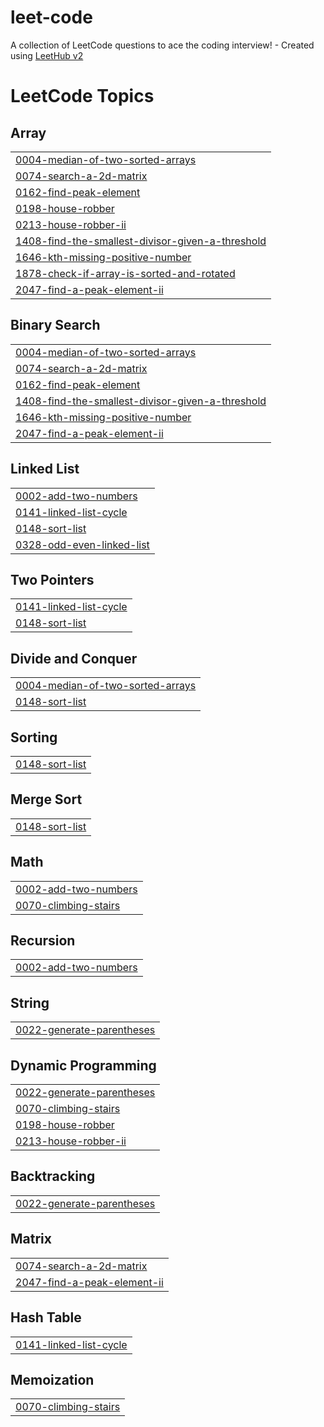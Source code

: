 # leet-code
A collection of LeetCode questions to ace the coding interview! - Created using [LeetHub v2](https://github.com/arunbhardwaj/LeetHub-2.0)

<!---LeetCode Topics Start-->
# LeetCode Topics
## Array
|  |
| ------- |
| [0004-median-of-two-sorted-arrays](https://github.com/HARSHPARMAR1281/leet-code/tree/master/0004-median-of-two-sorted-arrays) |
| [0074-search-a-2d-matrix](https://github.com/HARSHPARMAR1281/leet-code/tree/master/0074-search-a-2d-matrix) |
| [0162-find-peak-element](https://github.com/HARSHPARMAR1281/leet-code/tree/master/0162-find-peak-element) |
| [0198-house-robber](https://github.com/HARSHPARMAR1281/leet-code/tree/master/0198-house-robber) |
| [0213-house-robber-ii](https://github.com/HARSHPARMAR1281/leet-code/tree/master/0213-house-robber-ii) |
| [1408-find-the-smallest-divisor-given-a-threshold](https://github.com/HARSHPARMAR1281/leet-code/tree/master/1408-find-the-smallest-divisor-given-a-threshold) |
| [1646-kth-missing-positive-number](https://github.com/HARSHPARMAR1281/leet-code/tree/master/1646-kth-missing-positive-number) |
| [1878-check-if-array-is-sorted-and-rotated](https://github.com/HARSHPARMAR1281/leet-code/tree/master/1878-check-if-array-is-sorted-and-rotated) |
| [2047-find-a-peak-element-ii](https://github.com/HARSHPARMAR1281/leet-code/tree/master/2047-find-a-peak-element-ii) |
## Binary Search
|  |
| ------- |
| [0004-median-of-two-sorted-arrays](https://github.com/HARSHPARMAR1281/leet-code/tree/master/0004-median-of-two-sorted-arrays) |
| [0074-search-a-2d-matrix](https://github.com/HARSHPARMAR1281/leet-code/tree/master/0074-search-a-2d-matrix) |
| [0162-find-peak-element](https://github.com/HARSHPARMAR1281/leet-code/tree/master/0162-find-peak-element) |
| [1408-find-the-smallest-divisor-given-a-threshold](https://github.com/HARSHPARMAR1281/leet-code/tree/master/1408-find-the-smallest-divisor-given-a-threshold) |
| [1646-kth-missing-positive-number](https://github.com/HARSHPARMAR1281/leet-code/tree/master/1646-kth-missing-positive-number) |
| [2047-find-a-peak-element-ii](https://github.com/HARSHPARMAR1281/leet-code/tree/master/2047-find-a-peak-element-ii) |
## Linked List
|  |
| ------- |
| [0002-add-two-numbers](https://github.com/HARSHPARMAR1281/leet-code/tree/master/0002-add-two-numbers) |
| [0141-linked-list-cycle](https://github.com/HARSHPARMAR1281/leet-code/tree/master/0141-linked-list-cycle) |
| [0148-sort-list](https://github.com/HARSHPARMAR1281/leet-code/tree/master/0148-sort-list) |
| [0328-odd-even-linked-list](https://github.com/HARSHPARMAR1281/leet-code/tree/master/0328-odd-even-linked-list) |
## Two Pointers
|  |
| ------- |
| [0141-linked-list-cycle](https://github.com/HARSHPARMAR1281/leet-code/tree/master/0141-linked-list-cycle) |
| [0148-sort-list](https://github.com/HARSHPARMAR1281/leet-code/tree/master/0148-sort-list) |
## Divide and Conquer
|  |
| ------- |
| [0004-median-of-two-sorted-arrays](https://github.com/HARSHPARMAR1281/leet-code/tree/master/0004-median-of-two-sorted-arrays) |
| [0148-sort-list](https://github.com/HARSHPARMAR1281/leet-code/tree/master/0148-sort-list) |
## Sorting
|  |
| ------- |
| [0148-sort-list](https://github.com/HARSHPARMAR1281/leet-code/tree/master/0148-sort-list) |
## Merge Sort
|  |
| ------- |
| [0148-sort-list](https://github.com/HARSHPARMAR1281/leet-code/tree/master/0148-sort-list) |
## Math
|  |
| ------- |
| [0002-add-two-numbers](https://github.com/HARSHPARMAR1281/leet-code/tree/master/0002-add-two-numbers) |
| [0070-climbing-stairs](https://github.com/HARSHPARMAR1281/leet-code/tree/master/0070-climbing-stairs) |
## Recursion
|  |
| ------- |
| [0002-add-two-numbers](https://github.com/HARSHPARMAR1281/leet-code/tree/master/0002-add-two-numbers) |
## String
|  |
| ------- |
| [0022-generate-parentheses](https://github.com/HARSHPARMAR1281/leet-code/tree/master/0022-generate-parentheses) |
## Dynamic Programming
|  |
| ------- |
| [0022-generate-parentheses](https://github.com/HARSHPARMAR1281/leet-code/tree/master/0022-generate-parentheses) |
| [0070-climbing-stairs](https://github.com/HARSHPARMAR1281/leet-code/tree/master/0070-climbing-stairs) |
| [0198-house-robber](https://github.com/HARSHPARMAR1281/leet-code/tree/master/0198-house-robber) |
| [0213-house-robber-ii](https://github.com/HARSHPARMAR1281/leet-code/tree/master/0213-house-robber-ii) |
## Backtracking
|  |
| ------- |
| [0022-generate-parentheses](https://github.com/HARSHPARMAR1281/leet-code/tree/master/0022-generate-parentheses) |
## Matrix
|  |
| ------- |
| [0074-search-a-2d-matrix](https://github.com/HARSHPARMAR1281/leet-code/tree/master/0074-search-a-2d-matrix) |
| [2047-find-a-peak-element-ii](https://github.com/HARSHPARMAR1281/leet-code/tree/master/2047-find-a-peak-element-ii) |
## Hash Table
|  |
| ------- |
| [0141-linked-list-cycle](https://github.com/HARSHPARMAR1281/leet-code/tree/master/0141-linked-list-cycle) |
## Memoization
|  |
| ------- |
| [0070-climbing-stairs](https://github.com/HARSHPARMAR1281/leet-code/tree/master/0070-climbing-stairs) |
<!---LeetCode Topics End-->
